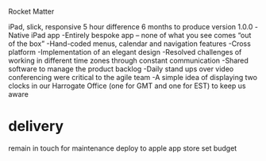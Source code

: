 Rocket Matter

iPad, slick, responsive
5 hour difference
6 months to produce version 1.0.0
-Native iPad app
-Entirely bespoke app – none of what you see comes “out of the box”
-Hand-coded menus, calendar and navigation features
-Cross platform
-Implementation of an elegant design
-Resolved challenges of working in different time zones through constant communication
-Shared software to manage the product backlog
-Daily stand ups over video conferencing were critical to the agile team
-A simple idea of displaying two clocks in our Harrogate Office (one for GMT and one for
EST) to keep us aware

# delivery
remain in touch for maintenance
deploy to apple app store
set budget



